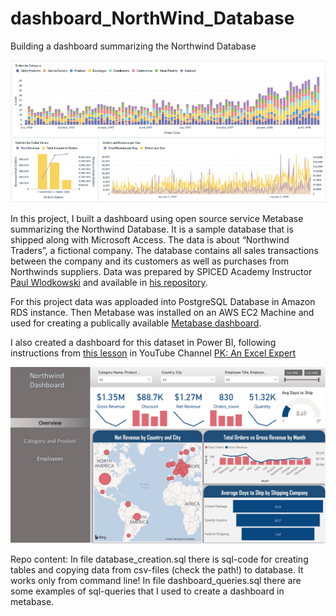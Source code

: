 # dashboard_NorthWind_Database
Building a dashboard summarizing the Northwind Database

![Dashboard](https://github.com/asyaparfenova/dashboard_NorthWind_Database/blob/main/images/dashboard_prtscr.png?raw=true "Metabase Dashboard / PrintScreen")

In this project, I built a dashboard using open source service Metabase summarizing the Northwind Database. It is a sample database that is shipped along with Microsoft Access. The data is about “Northwind Traders”, a fictional company. The database contains all sales transactions between the company and its customers as well as purchases from Northwinds suppliers.
Data  was prepared by SPICED Academy Instructor [Paul Wlodkowski](https://github.com/pawlodkowski) and available in [his repository](https://github.com/pawlodkowski/northwind_data_clean). 

For this project data was apploaded into PostgreSQL Database in Amazon RDS instance. Then Metabase was installed on an AWS EC2 Machine and used for creating a publically available [Metabase dashboard](http://52.59.170.229/public/dashboard/c8bd210d-3b70-4d7f-916d-ffe902ebd4c6).

I also created a dashboard for this dataset in Power BI, following instructions from [this lesson](https://www.youtube.com/watch?v=czON7fhEuYI&t=1599s) in YouTube Channel [PK: An Excel Expert](https://www.youtube.com/c/PKAnExcelExpert/about)

![PowerBI](https://github.com/asyaparfenova/dashboard_NorthWind_Database/blob/main/images/PowerBI1.png?raw=true "PowerBI Dashboard / Printscreen")

Repo content:
In file database_creation.sql there is sql-code for creating tables and copying data from csv-files (check the path!) to database. It works only from command line!
In file dashboard_queries.sql there are some examples of sql-queries that I used to create a dashboard in metabase.
